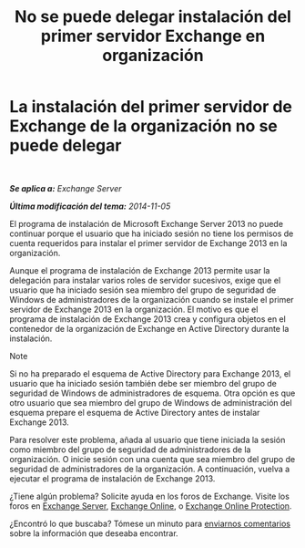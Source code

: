 ﻿---
title: 'No se puede delegar instalación del primer servidor Exchange en organización'
TOCTitle: La instalación del primer servidor de Exchange de la organización no se puede delegar
ms:assetid: 0f4c5b2f-85ae-4160-9a53-f4b890d8ccdb
ms:mtpsurl: https://technet.microsoft.com/es-es/library/ms.exch.setupreadiness.delegatedfrontendtransportfirstinstall(v=EXCHG.150)
ms:contentKeyID: 48267808
ms.date: 05/22/2018
mtps_version: v=EXCHG.150
ms.translationtype: MT
---

# La instalación del primer servidor de Exchange de la organización no se puede delegar

 

_**Se aplica a:** Exchange Server_

_**Última modificación del tema:** 2014-11-05_

El programa de instalación de Microsoft Exchange Server 2013 no puede continuar porque el usuario que ha iniciado sesión no tiene los permisos de cuenta requeridos para instalar el primer servidor de Exchange 2013 en la organización.

Aunque el programa de instalación de Exchange 2013 permite usar la delegación para instalar varios roles de servidor sucesivos, exige que el usuario que ha iniciado sesión sea miembro del grupo de seguridad de Windows de administradores de la organización cuando se instale el primer servidor de Exchange 2013 en la organización. El motivo es que el programa de instalación de Exchange 2013 crea y configura objetos en el contenedor de la organización de Exchange en Active Directory durante la instalación.


> [!NOTE]
> Si no ha preparado el esquema de Active Directory para Exchange&nbsp;2013, el usuario que ha iniciado sesión también debe ser miembro del grupo de seguridad de Windows de administradores de esquema. Otra opción es que otro usuario que sea miembro del grupo de Windows de administración del esquema prepare el esquema de Active Directory antes de instalar Exchange&nbsp;2013.



Para resolver este problema, añada al usuario que tiene iniciada la sesión como miembro del grupo de seguridad de administradores de la organización. O inicie sesión con una cuenta que sea miembro del grupo de seguridad de administradores de la organización. A continuación, vuelva a ejecutar el programa de instalación de Exchange 2013.

¿Tiene algún problema? Solicite ayuda en los foros de Exchange. Visite los foros en [Exchange Server](https://go.microsoft.com/fwlink/p/?linkid=60612), [Exchange Online](https://go.microsoft.com/fwlink/p/?linkid=267542), o [Exchange Online Protection](https://go.microsoft.com/fwlink/p/?linkid=285351).

¿Encontró lo que buscaba? Tómese un minuto para [enviarnos comentarios](mailto:exsetuphelpfeedback@microsoft.com?subject=exchange%202013%20setup%20help%20feedbac) sobre la información que deseaba encontrar.

